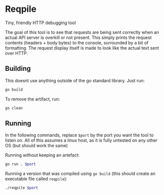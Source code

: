 # Reqpile

Tiny, friendly HTTP debugging tool

The goal of this tool is to see that requests are being sent correctly when an actual API server is overkill or not present. This simply prints the request contents (headers + body bytes) to the console, surrounded by a bit of formatting.
The request display itself is made to look like the actual text sent over HTTP.

## Building

This doesnt use anything outside of the go standard library. Just run:

```bash
go build
```

To remove the artifact, run:

```bash
go clean
```

## Running

In the following commands, replace `$port` by the port you want the tool to listen on.
All of this assumes a linux host, as it is fully untested on any other OS (but should work the same)

Running without keeping an artefact:
```bash
go run . $port
```

Running a version that was compiled using `go build` (this should create an executable file called `reqpile`):
```bash
./reqpile $port
```
